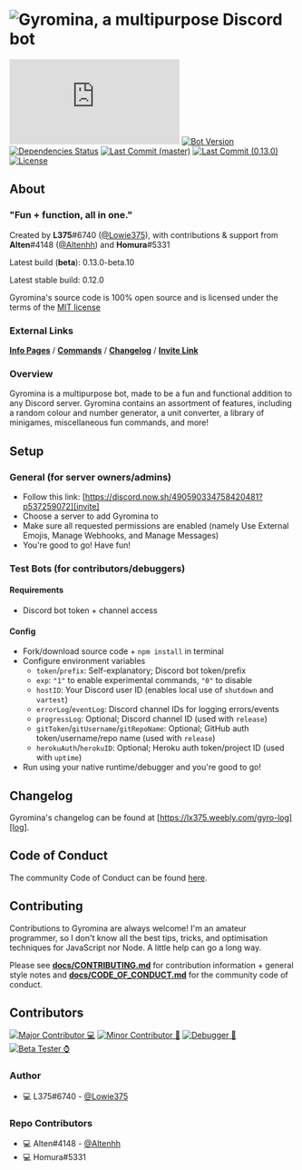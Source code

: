 # ​ ![Gyromina, a multipurpose Discord bot][gyro-banner]

[![Discord.js Version][djs-img]][djs-link]
[![Bot Version][version-img]](package.json)
[![Dependencies Status][dependency-img]][dependency-link]
[![Last Commit (master)][master-commit-img]][master-commit-img]
[![Last Commit (0.13.0)][beta-commit-img]][beta-commit-img]
[![License][license-img]](LICENSE)

## About

### "Fun + function, all in one."

Created by **L375**#6740 \([@Lowie375](https://www.github.com/Lowie375)\), with contributions & support from **Alten**#4148 \([@Altenhh](https://www.github.com/Altenhh)\) and **Homura**#5331

Latest build (**beta**): 0.13.0-beta.10

Latest stable build: 0.12.0

Gyromina's source code is 100% open source and is licensed under the terms of the [MIT license](LICENSE)

### External Links

**[Info Pages][info]** / **[Commands][commands]** / **[Changelog][log]** / **[Invite Link][invite]**

### Overview

Gyromina is a multipurpose bot, made to be a fun and functional addition to any Discord server. Gyromina contains an assortment of features, including a random colour and number generator, a unit converter, a library of minigames, miscellaneous fun commands, and more!

## Setup

### General (for server owners/admins)

* Follow this link: [https://discord.now.sh/490590334758420481?p537259072][invite]
* Choose a server to add Gyromina to
* Make sure all requested permissions are enabled (namely Use External Emojis, Manage Webhooks, and Manage Messages)
* You're good to go! Have fun!

### Test Bots (for contributors/debuggers)

#### Requirements

* Discord bot token + channel access

#### Config

* Fork/download source code + `npm install` in terminal
* Configure environment variables
  * `token`/`prefix`: Self-explanatory; Discord bot token/prefix
  * `exp`: `"1"` to enable experimental commands, `"0"` to disable
  * `hostID`: Your Discord user ID (enables local use of `shutdown` and `vartest`)
  * `errorLog`/`eventLog`: Discord channel IDs for logging errors/events
  * `progressLog`: Optional; Discord channel ID (used with `release`)
  * `gitToken`/`gitUsername`/`gitRepoName`: Optional; GitHub auth token/username/repo name (used with `release`)
  * `herokuAuth`/`herokuID`: Optional; Heroku auth token/project ID (used with `uptime`)
* Run using your native runtime/debugger and you're good to go!

## Changelog

Gyromina's changelog can be found at [https://lx375.weebly.com/gyro-log][log].

## Code of Conduct

The community Code of Conduct can be found [here](docs/CODE_OF_CONDUCT.md).

## Contributing

Contributions to Gyromina are always welcome! I'm an amateur programmer, so I don't know all the best tips, tricks, and optimisation techniques for JavaScript nor Node. A little help can go a long way.

Please see [**docs/CONTRIBUTING.md**](docs/CONTRIBUTING.md) for contribution information + general style notes and [**docs/CODE_OF_CONDUCT.md**](docs/CODE_OF_CONDUCT.md) for the community code of conduct.

## Contributors

[![Major Contributor 💻][maj-contrib-label]][maj-contrib-label]
[![Minor Contributor 💾][min-contrib-label]][min-contrib-label]
[![Debugger 🦟][debugger-label]][debugger-label]
[![Beta Tester ⌚][tester-label]][tester-label]

### Author

* 💻 L375#6740 - [@Lowie375](https://www.github.com/Lowie375)

### Repo Contributors

* 💻 Alten#4148 - [@Altenhh](https://www.github.com/Altenhh)
* 💻 Homura#5331

<!-- ### Helpers -->

<!-- Links + images -->
[commands]: https://lx375.weebly.com/gyro-commands
[gyro-banner]: https://cdn.discordapp.com/attachments/429364141355171840/703428268501762119/GyrominaPlasmaBanner.png
[info]: https://lx375.weebly.com/gyromina
[invite]: https://discord.now.sh/490590334758420481?p537259072
[log]: https://lx375.weebly.com/gyro-log

[djs-link]: https://discord.js.org
[dependency-link]: https://david-dm.org/Lowie375/Gyromina
[contributors-link]: https://github.com/Lowie375/Gyromina/graphs/contributors

[djs-img]: https://img.shields.io/github/package-json/dependency-version/Lowie375/Gyromina/discord.js
[version-img]: https://img.shields.io/github/package-json/v/Lowie375/Gyromina
[dependency-img]: https://david-dm.org/Lowie375/Gyromina.svg
[master-commit-img]: https://img.shields.io/github/last-commit/Lowie375/Gyromina?label=last%20commit%20%28master%29
[beta-commit-img]: https://img.shields.io/github/last-commit/Lowie375/Gyromina/0.13.0?label=last%20commit%20%280.13.0%29
[license-img]: https://img.shields.io/github/license/Lowie375/Gyromina

[maj-contrib-label]: https://img.shields.io/badge/major%20contributor-%F0%9F%92%BB-7effaf
[min-contrib-label]: https://img.shields.io/badge/minor%20contributor-%F0%9F%92%BE-7effaf
[debugger-label]: https://img.shields.io/badge/debugger-%F0%9F%A6%9F-7effaf
[tester-label]: https://img.shields.io/badge/beta%20tester-%E2%8C%9A-7effaf
